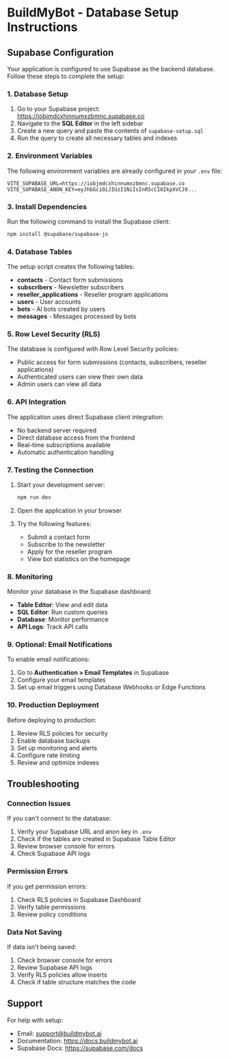 # BuildMyBot - Database Setup Instructions

## Supabase Configuration

Your application is configured to use Supabase as the backend database. Follow these steps to complete the setup:

### 1. Database Setup

1. Go to your Supabase project: https://iobjmdcxhinnumxzbmnc.supabase.co
2. Navigate to the **SQL Editor** in the left sidebar
3. Create a new query and paste the contents of `supabase-setup.sql`
4. Run the query to create all necessary tables and indexes

### 2. Environment Variables

The following environment variables are already configured in your `.env` file:

```env
VITE_SUPABASE_URL=https://iobjmdcxhinnumxzbmnc.supabase.co
VITE_SUPABASE_ANON_KEY=eyJhbGciOiJIUzI1NiIsInR5cCI6IkpXVCJ9...
```

### 3. Install Dependencies

Run the following command to install the Supabase client:

```bash
npm install @supabase/supabase-js
```

### 4. Database Tables

The setup script creates the following tables:

- **contacts** - Contact form submissions
- **subscribers** - Newsletter subscribers
- **reseller_applications** - Reseller program applications
- **users** - User accounts
- **bots** - AI bots created by users
- **messages** - Messages processed by bots

### 5. Row Level Security (RLS)

The database is configured with Row Level Security policies:

- Public access for form submissions (contacts, subscribers, reseller applications)
- Authenticated users can view their own data
- Admin users can view all data

### 6. API Integration

The application uses direct Supabase client integration:

- No backend server required
- Direct database access from the frontend
- Real-time subscriptions available
- Automatic authentication handling

### 7. Testing the Connection

1. Start your development server:
   ```bash
   npm run dev
   ```

2. Open the application in your browser

3. Try the following features:
   - Submit a contact form
   - Subscribe to the newsletter
   - Apply for the reseller program
   - View bot statistics on the homepage

### 8. Monitoring

Monitor your database in the Supabase dashboard:

- **Table Editor**: View and edit data
- **SQL Editor**: Run custom queries
- **Database**: Monitor performance
- **API Logs**: Track API calls

### 9. Optional: Email Notifications

To enable email notifications:

1. Go to **Authentication > Email Templates** in Supabase
2. Configure your email templates
3. Set up email triggers using Database Webhooks or Edge Functions

### 10. Production Deployment

Before deploying to production:

1. Review RLS policies for security
2. Enable database backups
3. Set up monitoring and alerts
4. Configure rate limiting
5. Review and optimize indexes

## Troubleshooting

### Connection Issues

If you can't connect to the database:

1. Verify your Supabase URL and anon key in `.env`
2. Check if the tables are created in Supabase Table Editor
3. Review browser console for errors
4. Check Supabase API logs

### Permission Errors

If you get permission errors:

1. Check RLS policies in Supabase Dashboard
2. Verify table permissions
3. Review policy conditions

### Data Not Saving

If data isn't being saved:

1. Check browser console for errors
2. Review Supabase API logs
3. Verify RLS policies allow inserts
4. Check if table structure matches the code

## Support

For help with setup:
- Email: support@buildmybot.ai
- Documentation: https://docs.buildmybot.ai
- Supabase Docs: https://supabase.com/docs
